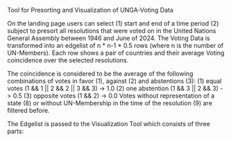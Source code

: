 Tool for Presorting and Visualization of UNGA-Voting Data

On the landing page users can select
(1) start and end of a time period
(2) subject
to presort all resolutions that were voted on in the United Nations General Assembly between 1946 and June of 2024.
The Voting Data is transformed into an edgelist of n * n-1 * 0.5 rows (where n is the number of UN-Members).
Each row shows a pair of countries and their average Voting coincidence over the selected resolutions.

The coincidence is considered to be the average of the following combinations of votes in favor (1), against (2) and abstentions (3):
(1) equal votes (1 && 1 || 2 && 2 || 3 && 3)   -> 1.0
(2) one abstention (1 && 3 || 2 && 3)          -> 0.5
(3) opposite votes (1 && 2)                    -> 0.0
Votes without representation of a state (8) or without UN-Membership in the time of the resolution (9) are filtered before.

The Edgelist is passed to the Visualization Tool which consists of three parts:


